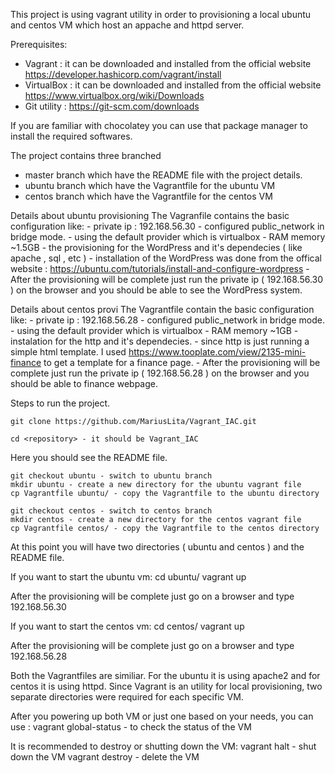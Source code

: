 This project is using vagrant utility in order to provisioning a local ubuntu and centos VM which host an appache and httpd server.

Prerequisites:
- Vagrant : it can be downloaded and installed from the official website https://developer.hashicorp.com/vagrant/install
- VirtualBox : it can be downloaded and installed from the official website https://www.virtualbox.org/wiki/Downloads
- Git utility : https://git-scm.com/downloads

If you are familiar with chocolatey you can use that package manager to install the required softwares.

The project contains three branched 

- master branch which have the README file with the project details.
- ubuntu branch which have the Vagrantfile for the ubuntu VM
- centos branch which have the Vagrantfile for the centos VM


Details about ubuntu provisioning
	The Vagranfile contains the basic configuration like:
		- private ip : 192.168.56.30
		- configured public_network in bridge mode.
		- using the default provider which is virtualbox
		- RAM memory ~1.5GB
		- the provisioning for the WordPress and it's dependecies ( like apache , sql , etc )
		- installation of the WordPress was done from the offical website : https://ubuntu.com/tutorials/install-and-configure-wordpress
		- After the provisioning will be complete just run the private ip ( 192.168.56.30 ) on the browser and you should be able to see the WordPress system.
	
Details about centos provi
	The Vagrantfile contain the basic configuration like:
		- private ip : 192.168.56.28
		- configured public_network in bridge mode.
		- using the default provider which is virtualbox
		- RAM memory ~1GB
		- instalation for the http and it's dependecies.
		- since http is just running a simple html template. I used https://www.tooplate.com/view/2135-mini-finance to get a template for a finance page.
		- After the provisioning will be complete just run the private ip ( 192.168.56.28 ) on the browser and you should be able to finance webpage.
	
Steps to run the project.

	git clone https://github.com/MariusLita/Vagrant_IAC.git

	cd <repository> - it should be Vagrant_IAC

Here you should see the README file.

	git checkout ubuntu - switch to ubuntu branch
	mkdir ubuntu - create a new directory for the ubuntu vagrant file
	cp Vagrantfile ubuntu/ - copy the Vagrantfile to the ubuntu directory

	git checkout centos - switch to centos branch
	mkdir centos - create a new directory for the centos vagrant file
	cp Vagrantfile centos/ - copy the Vagrantfile to the centos directory

At this point you will have two directories ( ubuntu and centos ) and the README file.

If you want to start the ubuntu vm:
	cd ubuntu/
	vagrant up
	
After the provisioning will be complete just go on a browser and type 192.168.56.30

If you want to start the centos vm:
	cd centos/
	vagrant up

After the provisioning will be complete just go on a browser and type 192.168.56.28

Both the Vagrantfiles are similiar. For the ubuntu it is using apache2 and for centos it is using httpd.
Since Vagrant is an utility for local provisioning, two separate directories were required for each specific VM.

After you powering up both VM or just one based on your needs, you can use :
    vagrant global-status - to check the status of the VM

It is recommended to destroy or shutting down the VM:
    vagrant halt - shut down the VM
    vagrant destroy - delete the VM
